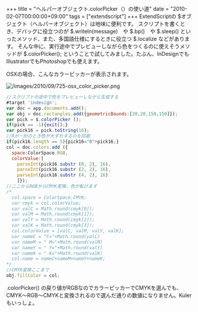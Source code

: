 +++
title = "ヘルパーオブジェクト.colorPicker（）の使い道"
date = "2010-02-07T00:00:00+09:00"
tags = ["extendscript"]
+++
ExtendScriptの $オブジェクト（ヘルパーオブジェクト）は地味に便利です。
スクリプトを書くとき、デバッグに役立つのが $.writeln(message)　や $.bp()　や $.sleep() といったメソッド、また、多国語仕様にするときに役立つ $.localize などがあります。
そんな中に、実行途中でプレビューしながら色をつくるのに使えそうメソッドが
$.colorPicker();
ということで試してみました。たぶん、InDesignでもIllustratorでもPhotoshopでも使えます。

OSXの場合、こんなカラーピッカーが表示されます。

![/images/2010/09/725-osx_color_picker.png](/images/2010/09/725-osx_color_picker.png)

```js
//スクリプトの途中で色をプレビューしながら生成する
#target 'indesign';
var doc = app.documents.add();
var obj = doc.rectangles.add({geometricBounds:[20,20,150,150]});
var pick = $.colorPicker ();
if(pick == -1){exit();}
var pick16 = pick.toString(16);
//Rが一桁のとき色が大ずれするのを回避
if(pick16.length == 5){pick16="0"+pick16;}
col = doc.colors.add ({
  space:ColorSpace.RGB,
  colorValue:[
    parseInt(pick16.substr (0, 2), 16),
    parseInt(pick16.substr (2, 2), 16),
    parseInt(pick16.substr (4, 2), 16)
    ]});
//ここからRGBからCMYK変換、色が転びます
/*
  col.space = ColorSpace.CMYK;
  var cmyk = col.colorValue;
  var valC = Math.round(cmyk[0]);
  var valM = Math.round(cmyk[1]);
  var valY = Math.round(cmyk[2]);
  var valK = Math.round(cmyk[3]);
  col.colorValue = [valC, valM, valY, valK];
  var nameC = "C="+Math.round(valC)
  var nameM = " M="+Math.round(valM)
  var nameY = " Y="+Math.round(valY)
  var nameK = " K="+Math.round(valK)
  col.name = nameC+nameM+nameY+nameK;
*/
//CMYK変換ここまで
obj.fillColor = col;

```

.colorPicker() の戻り値がRGBなのでカラーピッカーでCMYKを選んでも、CMYK〜RGB〜CMYKと変換されるので選んだ通りの数値になりません。Kulerもいっしょ。